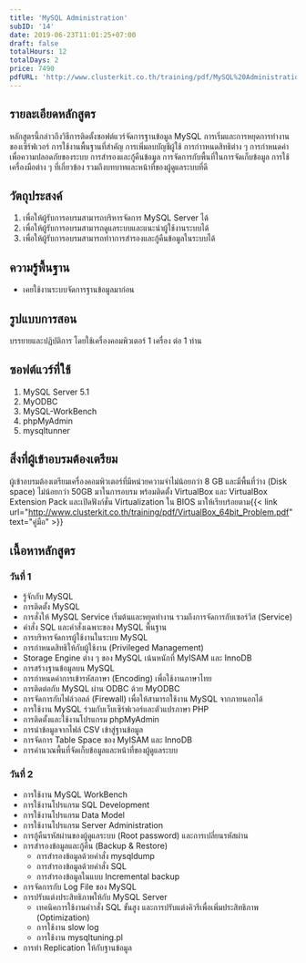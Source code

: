 ```yaml
---
title: 'MySQL Administration'
subID: '14'
date: 2019-06-23T11:01:25+07:00
draft: false
totalHours: 12
totalDays: 2
price: 7490
pdfURL: 'http://www.clusterkit.co.th/training/pdf/MySQL%20Administration%20.pdf'
---
```


## รายละเอียดหลักสูตร

หลักสูตรนี้กล่าวถึงวิธีการติดตั้งซอฟต์แวร์จัดการฐานข้อมูล MySQL การเริ่มและการหยุดการทํางานของเซิร์ฟเวอร์ การใช้งานพื้นฐานที่สําคัญ การเพิ่มลบบัญชีผู้ใช้ การกําาหนดสิทธิต่าง ๆ การกําหนดค่าเพื่อความปลอดภัยของระบบ การสํารองและกู้คืนข้อมูล การจัดการกับพื้นที่ในการจัดเก็บข้อมูล การใช้เครื่องมือต่าง ๆ ที่เกี่ยวข้อง รวมถึงบทบาทและหน้าที่ของผู้ดูแลระบบที่ดี

## วัตถุประสงค์

1. เพื่อให้ผู้รับการอบรมสามารถบริหารจัดการ MySQL Server ได้
2. เพื่อให้ผู้รับการอบรมสามารถดูแลระบบและแนะนําผู้ใช้งานระบบได้
3. เพื่อให้ผู้รับการอบรมสามารถทําาการสํารองและกู้คืนข้อมูลในระบบได้

## ความรู้พื้นฐาน

- เคยใช้งานระบบจัดการฐานข้อมูลมาก่อน

## รูปแบบการสอน

บรรยายและปฏิบัติการ โดยใช้เครื่องคอมพิวเตอร์ 1 เครื่อง ต่อ 1 ท่าน

## ซอฟต์แวร์ที่ใช้

1. MySQL Server 5.1
2. MyODBC
3. MySQL-WorkBench
4. phpMyAdmin
5. mysqltunner

## สิ่งที่ผู้เข้าอบรมต้องเตรียม

ผู้เข้าอบรมต้องเตรียมเครื่องคอมพิวเตอร์ที่มีหน่วยความจำไม่น้อยกว่า 8 GB และมีพื้นที่ว่าง (Disk space) ไม่น้อยกว่า 50GB มาในการอบรม พร้อมติดตั้ง VirtualBox และ VirtualBox Extension Pack และเปิดฟังก์ชั่น Virtualization ใน BIOS มาให้เรียบร้อยตาม{{< link url="http://www.clusterkit.co.th/training/pdf/VirtualBox_64bit_Problem.pdf" text="คู่มือ" >}}

## เนื้อหาหลักสูตร

### วันที่ 1

- รู้จักกับ MySQL
- การติดตั้ง MySQL
- การสั่งให้ MySQL Service เริ่มต้นและหยุดทํางาน รวมถึงการจัดการกับเซอร์วิส (Service)
- คําสั่ง SQL และคําสั่งเฉพาะของ MySQL พื้นฐาน
- การบริหารจัดการผู้ใช้งานในระบบ MySQL
- การกําหนดสิทธิให้กับผู้ใช้งาน (Privileged Management)
- Storage Engine ต่าง ๆ ของ MySQL เน้นหนักที่ MyISAM และ InnoDB
- การสร้างฐานข้อมูลบน MySQL
- การกําหนดค่าการเข้ารหัสภาษา (Encoding) เพื่อใช้งานภาษาไทย
- การติดต่อกับ MySQL ผ่าน ODBC ด้วย MyODBC
- การจัดการกับไฟล์วอลล์ (Firewall) เพื่อให้สามารถใช้งาน MySQL จากภายนอกได้
- การใช้งาน MySQL ร่วมกับเว็บเซิร์ฟเวอร์และตัวแปรภาษา PHP
- การติดตั้งและใช้งานโปรแกรม phpMyAdmin
- การนําข้อมูลจากไฟล์ CSV เข้าสู่ฐานข้อมูล
- การจัดการ Table Space ของ MyISAM และ InnoDB
- การคํานวณพื้นที่จัดเก็บข้อมูลและหน้าที่ของผู้ดูแลระบบ

### วันที่ 2

- การใช้งาน MySQL WorkBench
- การใช้งานโปรแกรม SQL Development
- การใช้งานโปรแกรม Data Model
- การใช้งานโปรแกรม Server Administration
- การกู้คืนรหัสผ่านของผู้ดูแลระบบ (Root password) และการเปลี่ยนรหัสผ่าน
- การสํารองข้อมูลและกู้คืน (Backup & Restore)
  - การสํารองข้อมูลด้วยคําสั่ง mysqldump
  - การสํารองข้อมูลด้วยคําสั่ง SQL
  - การสำรองข้อมูลในแบบ Incremental backup
- การจัดการกับ Log File ของ MySQL
- การปรับแต่งประสิทธิภาพให้กับ MySQL Server
  - เทคนิคการใช้งานคําาสั่ง SQL ขั้นสูง และการปรับแต่งคิวรีเพื่อเพิ่มประสิทธิภาพ (Optimization)
  - การใช้งาน slow log
  - การใช้งาน mysqltuning.pl
- การทำ Replication ให้กับฐานข้อมูล
